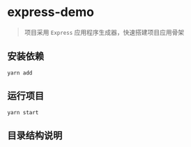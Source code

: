 # express-demo

> 项目采用 `Express` 应用程序生成器，快速搭建项目应用骨架

## 安装依赖

```
yarn add
```

## 运行项目

```
yarn start
```

## 目录结构说明

```

```